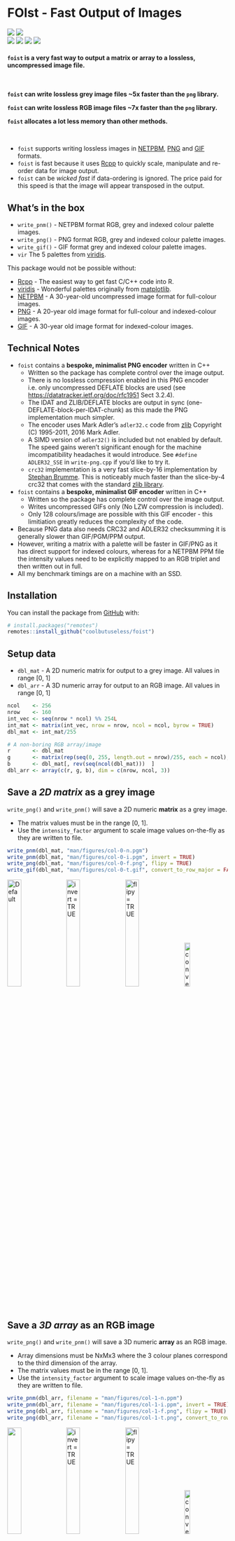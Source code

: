 
<!-- README.md is generated from README.Rmd. Please edit that file -->

# FOIst - Fast Output of Images

<!-- badges: start -->

![](https://img.shields.io/badge/Status-alpha-orange.svg)
![](https://img.shields.io/badge/Version-0.1.6-blue.svg) <br/>
![](https://img.shields.io/badge/Output-PNG-green.svg)
![](https://img.shields.io/badge/Output-PGM-green.svg)
![](https://img.shields.io/badge/Output-PPM-green.svg)
![](https://img.shields.io/badge/Output-GIF-green.svg)
<!-- badges: end -->

#### `foist` is a very fast way to output a matrix or array to a lossless, uncompressed image file.

<br/>

**`foist` can write lossless grey image files \~5x faster than the `png`
library.**

**`foist` can write lossless RGB image files \~7x faster than the `png`
library.**

**`foist` allocates a lot less memory than other methods.**

<br/>

  - `foist` supports writing lossless images in
    [NETPBM](http://netpbm.sourceforge.net/),
    [PNG](https://en.wikipedia.org/wiki/Portable_Network_Graphics) and
    [GIF](https://en.wikipedia.org/wiki/GIF) formats.
  - `foist` is fast because it uses
    [Rcpp](https://cran.r-project.org/package=Rcpp) to quickly scale,
    manipulate and re-order data for image output.
  - `foist` can be *wicked fast* if data-ordering is ignored. The price
    paid for this speed is that the image will appear transposed in the
    output.

## What’s in the box

  - `write_pnm()` - NETPBM format RGB, grey and indexed colour palette
    images.
  - `write_png()` - PNG format RGB, grey and indexed colour palette
    images.
  - `write_gif()` - GIF format grey and indexed colour palette images.
  - `vir` The 5 palettes from
    [viridis](https://cran.r-project.org/package=viridis).

This package would not be possible without:

  - [Rcpp](https://cran.r-project.org/package=Rcpp) - The easiest way to
    get fast C/C++ code into R.
  - [viridis](https://cran.r-project.org/package=viridis) - Wonderful
    palettes originally from [matplotlib](http://matplotlib.org).
  - [NETPBM](http://netpbm.sourceforge.net) - A 30-year-old uncompressed
    image format for full-colour images.
  - [PNG](https://www.w3.org/TR/PNG/) - A 20-year old image format for
    full-colour and indexed-colour images.
  - [GIF](https://www.w3.org/Graphics/GIF/spec-gif87.txt) - A 30-year
    old image format for indexed-colour images.

## Technical Notes

  - `foist` contains a **bespoke, minimalist PNG encoder** written in
    C++
      - Written so the package has complete control over the image
        output.
      - There is no lossless compression enabled in this PNG encoder
        i.e. only uncompressed DEFLATE blocks are used (see
        <https://datatracker.ietf.org/doc/rfc1951> Sect 3.2.4).
      - The IDAT and ZLIB/DEFLATE blocks are output in sync
        (one-DEFLATE-block-per-IDAT-chunk) as this made the PNG
        implementation much simpler.
      - The encoder uses Mark Adler’s `adler32.c` code from
        [zlib](https://www.zlib.net/) Copyright (C) 1995-2011, 2016 Mark
        Adler.
      - A SIMD version of `adler32()` is included but not enabled by
        default. The speed gains weren’t significant enough for the
        machine imcompatibility headaches it would introduce. See
        `#define ADLER32_SSE` in `write-png.cpp` if you’d like to try
        it.
      - `crc32` implementation is a very fast slice-by-16 implementation
        by [Stephan Brumme](https://create.stephan-brumme.com/crc32/).
        This is noticeably much faster than the slice-by-4 crc32 that
        comes with the standard [zlib library](https://www.zlib.net/).
  - `foist` contains a **bespoke, minimalist GIF encoder** written in
    C++
      - Written so the package has complete control over the image
        output.
      - Writes uncompressed GIFs only (No LZW compression is included).
      - Only 128 colours/image are possible with this GIF encoder - this
        limitiation greatly reduces the complexity of the code.
  - Because PNG data also needs CRC32 and ADLER32 checksumming it is
    generally slower than GIF/PGM/PPM output.
  - However, writing a matrix with a palette will be faster in GIF/PNG
    as it has direct support for indexed colours, whereas for a NETPBM
    PPM file the intensity values need to be explicitly mapped to an RGB
    triplet and then written out in full.
  - All my benchmark timings are on a machine with an SSD.

## Installation

You can install the package from
[GitHub](https://github.com/coolbutuseless/foist) with:

``` r
# install.packages("remotes")
remotes::install_github("coolbutuseless/foist")
```

## Setup data

  - `dbl_mat` - A 2D numeric matrix for output to a grey image. All
    values in range \[0, 1\]
  - `dbl_arr` - A 3D numeric array for output to an RGB image. All
    values in range \[0, 1\]

<!-- end list -->

``` r
ncol    <- 256
nrow    <- 160
int_vec <- seq(nrow * ncol) %% 254L
int_mat <- matrix(int_vec, nrow = nrow, ncol = ncol, byrow = TRUE)
dbl_mat <- int_mat/255

# A non-boring RGB array/image
r       <- dbl_mat
g       <- matrix(rep(seq(0, 255, length.out = nrow)/255, each = ncol), nrow, ncol, byrow = TRUE)
b       <- dbl_mat[, rev(seq(ncol(dbl_mat)))  ]
dbl_arr <- array(c(r, g, b), dim = c(nrow, ncol, 3))
```

## Save a *2D matrix* as a grey image

`write_png()` and `write_pnm()` will save a 2D numeric **matrix** as a
grey image.

  - The matrix values must be in the range \[0, 1\].
  - Use the `intensity_factor` argument to scale image values on-the-fly
    as they are written to
file.

<!-- end list -->

``` r
write_pnm(dbl_mat, "man/figures/col-0-n.pgm")                               # PGM
write_pnm(dbl_mat, "man/figures/col-0-i.pgm", invert = TRUE)                # PGM
write_png(dbl_mat, "man/figures/col-0-f.png", flipy = TRUE)                 # PNG
write_gif(dbl_mat, "man/figures/col-0-t.gif", convert_to_row_major = FALSE) # GIF
```

<div>

<img src = "man/figures/col-convert-0-n.png"  width = "25%" title = "Default">
<img src = "man/figures/col-convert-0-i.png"  width = "25%" title = "invert = TRUE"                style = "margin-left: 1%;" >
<img src = "man/figures/col-0-f.png"          width = "25%" title = "flipy = TRUE"                 style = "margin-left: 1%;" >
<img src = "man/figures/col-0-t.gif"          width = "16%" title = "convert_to_row_major = TRUE"  style = "margin-left: 1%;" >

</div>

<div style="clear: both;">

## Save a *3D array* as an RGB image

`write_png()` and `write_pnm()` will save a 3D numeric **array** as an
RGB image.

  - Array dimensions must be NxMx3 where the 3 colour planes correspond
    to the third dimension of the array.
  - The matrix values must be in the range \[0, 1\].
  - Use the `intensity_factor` argument to scale image values on-the-fly
    as they are written to
file.

<!-- end list -->

``` r
write_pnm(dbl_arr, filename = "man/figures/col-1-n.ppm")                                # NETPBM PPM
write_pnm(dbl_arr, filename = "man/figures/col-1-i.ppm", invert = TRUE)                 # NETPBM PPM
write_png(dbl_arr, filename = "man/figures/col-1-f.png", flipy = TRUE)                  # PNG
write_png(dbl_arr, filename = "man/figures/col-1-t.png", convert_to_row_major = FALSE)  # PNG
```

<div>

<img src = "man/figures/col-convert-1-n.png"  width = "25%">
<img src = "man/figures/col-convert-1-i.png"  width = "25%" title = "invert = TRUE"                 style = "margin-left: 1%;" >
<img src = "man/figures/col-1-f.png"          width = "25%" title = "flipy = TRUE"                  style = "margin-left: 1%;" >
<img src = "man/figures/col-1-t.png"          width = "16%" title = "convert_to_row_major = FALSE"  style = "margin-left: 1%;" >

</div>

<div style="clear: both;">



## Save a *matrix* to an RGB image using a palette lookup

`write_png()` and `write_pnm()` will save a 2D numeric **matrix** as an
RGB image if also supplied with a colour palette.

  - A palette must be an integer matrix with dimensions N x 3
      - N is the number of colours in the palette
      - 2 \<= N \<= 256
  - Values in the palette must be in the range \[0, 255\].
  - The matrix values must initially be in the range \[0, 1\].
  - Pixel values in the matrix are first scaled into the range \[0, N\]
    and are then mapped to one of the RGB colours in the palette.

`foist` includes the 5 palettes from
[viridis](https://cran.r-project.org/package=viridis) as `vir$magma`
etc.

``` r
write_pnm(dbl_mat,                    "man/figures/col-0.pgm")  # NETPBM PGM
write_pnm(dbl_mat, pal = vir$magma  , "man/figures/col-3.ppm")  # NETPBM PPM
write_png(dbl_mat, pal = vir$inferno, "man/figures/col-4.png")  # PNG
write_png(dbl_mat, pal = vir$plasma , "man/figures/col-5.png")  # PNG
write_gif(dbl_mat, pal = vir$viridis, "man/figures/col-6.gif")  # GIF
write_gif(dbl_mat, pal = vir$cividis, "man/figures/col-7.gif")  # GIF
```

<div>

<img src = "man/figures/col-convert-0-n.png" width = "30%" title = "grey">
<img src = "man/figures/col-convert-3.png"   width = "30%" title = "magma">
<img src = "man/figures/col-4.png"           width = "30%" title = "inferno">
<img src = "man/figures/col-5.png"           width = "30%" title = "plasma">
<img src = "man/figures/col-6.gif"           width = "30%" title = "viridis">
<img src = "man/figures/col-7.gif"           width = "30%" title = "cividis">

</div>

## Manipulate palettes

Some visual effects can be created by keeping the same data, but
manipulating the palette of a sequence of image
outputs.

<div>

<img src = "man/figures/pal-anim1.gif" width = "30%" title = "palette reduce">
<img src = "man/figures/pal-anim2.gif" width = "30%" title = "palette rotate">
<img src = "man/figures/pal-anim3.gif" width = "30%" title = "palette crossfade">

</div>

<div style="clear: both;">






## Benchmark: Saving a matrix as a grey image

The following benchmark compares the time to output of a grey image
using:

  - `foist::write_pnm()` in both row-major and column-major ordering
  - `foist::write_png()` in both row-major and column-major ordering
  - `foist::write_gif()` in both row-major and column-major ordering
  - `png::writePNG()`
  - `caTools::write.gif()`

As can be seen in the benchmark using `flipy = TRUE` or `invert = TRUE`
have almost no speed
penalty.

| expression                                   |     min |    mean |  median | itr/sec | mem\_alloc |
| :------------------------------------------- | ------: | ------: | ------: | ------: | ---------: |
| foist::write\_pnm()                          |  3.14ms |  4.27ms |  3.88ms |     234 |     2.49KB |
| foist::write\_pnm(column-major)              |  2.18ms |  2.67ms |  2.48ms |     374 |     2.49KB |
| foist::write\_gif()                          |  3.12ms |  3.85ms |  3.58ms |     260 |     2.49KB |
| foist::write\_gif(column-major)              |  2.12ms |  2.77ms |  2.44ms |     361 |     2.49KB |
| foist::write\_png()                          |  3.56ms |  4.26ms |     4ms |     234 |     2.49KB |
| foist::write\_png(column-major)              |  2.48ms |  3.27ms |  2.84ms |     305 |     2.49KB |
| foist::write\_png(column-major:flipy:invert) |  2.34ms |  3.32ms |  2.87ms |     301 |     2.49KB |
| png::writePNG()                              | 12.04ms | 14.03ms | 13.91ms |      71 |   673.21KB |
| caTools::write.gif()                         | 25.05ms | 29.64ms |  26.8ms |      34 |    35.18MB |

Benchmark results

<img src="man/figures/README-benchmark_grey-1.png" width="100%" />

## Benchmark: Saving an RGB image

The following benchmark compares the time to output a colour image
using:

  - `foist::write_pnm()` saving a 3D array in both row-major and
    column-major ordering
  - `foist::write_png()` saving a 3D array in both row-major and
    column-major ordering
  - `foist::write_png()` saving a 2D matrix with an indexed colour
    palette
  - `foist::write_gif()` saving a 2D matrix with an indexed colour
    palette
  - `png::writePNG()` saving a 3D
array

| expression                        |     min |    mean |  median | itr/sec | mem\_alloc |
| :-------------------------------- | ------: | ------: | ------: | ------: | ---------: |
| foist::write\_pnm()               | 18.63ms | 22.07ms | 21.84ms |      45 |     2.49KB |
| foist::write\_pnm(column-major)   |  5.42ms |  8.49ms |  6.15ms |     118 |     2.49KB |
| foist::write\_png()               | 19.36ms |  22.3ms | 21.71ms |      45 |     2.49KB |
| foist::write\_png(column-major)   |  6.52ms |  8.16ms |   7.3ms |     122 |     2.49KB |
| foist::write\_png(indexed colour) |  2.48ms |   3.1ms |  2.79ms |     323 |     2.49KB |
| foist::write\_gif(indexed colour) |   2.1ms |  2.65ms |  2.45ms |     378 |     2.49KB |
| png::writePNG()                   | 45.44ms | 49.44ms | 49.26ms |      20 |     1.88MB |

Benchmark results

<img src="man/figures/README-benchmark_rgb-1.png" width="100%" />
